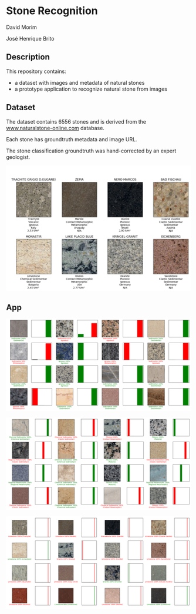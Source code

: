 # Stone Recognition

David Morim

José Henrique Brito

## Description

This repository contains:
- a dataset with images and metadata of natural stones
- a prototype application to recognize natural stone from images

## Dataset

The dataset contains 6556 stones and is derived from the www.naturalstone-online.com database.

Each stone has groundtruth metadata and image URL. 

The stone classification groundtruth was hand-corrected by an expert geologist.

![StoneRecogDataset](results/StoneRecogDataset.png)

## App

![StoneRecogApp2](results/ResultsL2.png)

![StoneRecogApp1](results/ResultsL1.png)

![StoneRecogApp0](results/ResultsL0.png)

